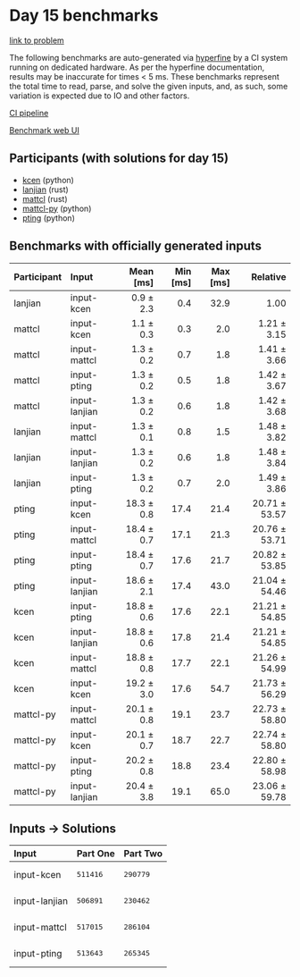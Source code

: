 # Day 15 benchmarks

[link to problem](https://adventofcode.com/2023/day/15)

The following benchmarks are auto-generated via
[hyperfine](https://github.com/sharkdp/hyperfine) by a CI system running on
dedicated hardware. As per the hyperfine documentation, results may be
inaccurate for times < 5 ms. These benchmarks represent the total time to read,
parse, and solve the given inputs, and, as such, some variation is expected due
to IO and other factors.

[CI pipeline](http://ci.papercode.net:8080/teams/main/pipelines/aoc2023)

[Benchmark web UI](https://aoc.ancalagon.black)


## Participants (with solutions for day 15)

- [kcen](https://github.com/kcen/aoc2023) (python)
- [lanjian](https://github.com/lanjian/aoc-2023) (rust)
- [mattcl](https://github.com/mattcl/aoc2023) (rust)
- [mattcl-py](https://github.com/mattcl/aoc2023-py) (python)
- [pting](https://github.com/pting/aoc2023) (python)


## Benchmarks with officially generated inputs

| Participant | Input | Mean [ms] | Min [ms] | Max [ms] | Relative |
|:---|:---|---:|---:|---:|---:|
| lanjian | input-kcen | 0.9 ± 2.3 | 0.4 | 32.9 | 1.00 |
| mattcl | input-kcen | 1.1 ± 0.3 | 0.3 | 2.0 | 1.21 ± 3.15 |
| mattcl | input-mattcl | 1.3 ± 0.2 | 0.7 | 1.8 | 1.41 ± 3.66 |
| mattcl | input-pting | 1.3 ± 0.2 | 0.5 | 1.8 | 1.42 ± 3.67 |
| mattcl | input-lanjian | 1.3 ± 0.2 | 0.6 | 1.8 | 1.42 ± 3.68 |
| lanjian | input-mattcl | 1.3 ± 0.1 | 0.8 | 1.5 | 1.48 ± 3.82 |
| lanjian | input-lanjian | 1.3 ± 0.2 | 0.6 | 1.8 | 1.48 ± 3.84 |
| lanjian | input-pting | 1.3 ± 0.2 | 0.7 | 2.0 | 1.49 ± 3.86 |
| pting | input-kcen | 18.3 ± 0.8 | 17.4 | 21.4 | 20.71 ± 53.57 |
| pting | input-mattcl | 18.4 ± 0.7 | 17.1 | 21.3 | 20.76 ± 53.71 |
| pting | input-pting | 18.4 ± 0.7 | 17.6 | 21.7 | 20.82 ± 53.85 |
| pting | input-lanjian | 18.6 ± 2.1 | 17.4 | 43.0 | 21.04 ± 54.46 |
| kcen | input-pting | 18.8 ± 0.6 | 17.6 | 22.1 | 21.21 ± 54.85 |
| kcen | input-lanjian | 18.8 ± 0.6 | 17.8 | 21.4 | 21.21 ± 54.85 |
| kcen | input-mattcl | 18.8 ± 0.8 | 17.7 | 22.1 | 21.26 ± 54.99 |
| kcen | input-kcen | 19.2 ± 3.0 | 17.6 | 54.7 | 21.73 ± 56.29 |
| mattcl-py | input-mattcl | 20.1 ± 0.8 | 19.1 | 23.7 | 22.73 ± 58.80 |
| mattcl-py | input-kcen | 20.1 ± 0.7 | 18.7 | 22.7 | 22.74 ± 58.80 |
| mattcl-py | input-pting | 20.2 ± 0.8 | 18.8 | 23.4 | 22.80 ± 58.98 |
| mattcl-py | input-lanjian | 20.4 ± 3.8 | 19.1 | 65.0 | 23.06 ± 59.78 |


## Inputs -> Solutions

| Input | Part One | Part Two |
|:---|:---|:---|
|input-kcen|<pre>511416</pre>|<pre>290779</pre>|
|input-lanjian|<pre>506891</pre>|<pre>230462</pre>|
|input-mattcl|<pre>517015</pre>|<pre>286104</pre>|
|input-pting|<pre>513643</pre>|<pre>265345</pre>|